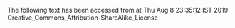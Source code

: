 The following text has been accessed from at Thu Aug 8 23:35:12 IST 2019
Creative_Commons_Attribution-ShareAlike_License
